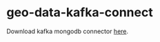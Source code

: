 # geo-data-kafka-connect

Download kafka mongodb connector [here](https://www.confluent.io/hub/mongodb/kafka-connect-mongodb).
